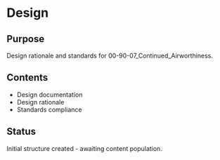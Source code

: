 # Design

## Purpose
Design rationale and standards for 00-90-07_Continued_Airworthiness.

## Contents
- Design documentation
- Design rationale
- Standards compliance

## Status
Initial structure created - awaiting content population.
